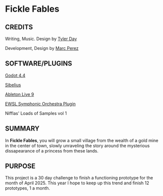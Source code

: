 # Fickle Fables

## CREDITS

Writing, Music. Design by [Tyler Day](https://soundcloud.com/tyler-day-8)

Development, Design by [Marc Perez](https://github.com/mperez68)

## SOFTWARE/PLUGINS

[Godot 4.4](https://godotengine.org/)

[Sibelius](https://www.avid.com/sibelius)

[Ableton Live 9](https://www.ableton.com/en/blog/live-9-7-available-now/)

[EWSL Symphonic Orchestra Plugin](https://www.soundsonline.com/orchestral/symphonic-orchestra)

Nifflas' Loads of Samples vol 1

## SUMMARY
In **Fickle Fables**, you will grow a small village from the wealth of a gold mine in the center of town, slowly unraveling the story around the mysterious dissapearance of a princess from these lands.

## PURPOSE
This project is a 30 day challenge to finish a functioning prototype for the month of April 2025. This year I hope to keep up this trend and finish 12 prototypes, 1 a month.
